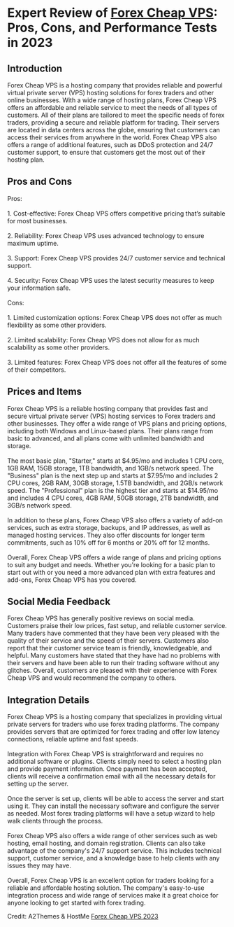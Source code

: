 <h1>Expert Review of <a href="https://a2themes.com/forex-cheap-vps-reviews">Forex Cheap VPS</a>: Pros, Cons, and Performance Tests in 2023</h1>
<h2>Introduction</h2>
Forex Cheap VPS is a hosting company that provides reliable and powerful virtual private server (VPS) hosting solutions for forex traders and other online businesses. With a wide range of hosting plans, Forex Cheap VPS offers an affordable and reliable service to meet the needs of all types of customers. All of their plans are tailored to meet the specific needs of forex traders, providing a secure and reliable platform for trading. Their servers are located in data centers across the globe, ensuring that customers can access their services from anywhere in the world. Forex Cheap VPS also offers a range of additional features, such as DDoS protection and 24/7 customer support, to ensure that customers get the most out of their hosting plan.
<h2>Pros and Cons</h2>
Pros:<br><br>1. Cost-effective: Forex Cheap VPS offers competitive pricing that’s suitable for most businesses.<br><br>2. Reliability: Forex Cheap VPS uses advanced technology to ensure maximum uptime.<br><br>3. Support: Forex Cheap VPS provides 24/7 customer service and technical support.<br><br>4. Security: Forex Cheap VPS uses the latest security measures to keep your information safe.<br><br>Cons:<br><br>1. Limited customization options: Forex Cheap VPS does not offer as much flexibility as some other providers.<br><br>2. Limited scalability: Forex Cheap VPS does not allow for as much scalability as some other providers.<br><br>3. Limited features: Forex Cheap VPS does not offer all the features of some of their competitors.
<h2>Prices and Items</h2>
Forex Cheap VPS is a reliable hosting company that provides fast and secure virtual private server (VPS) hosting services to Forex traders and other businesses. They offer a wide range of VPS plans and pricing options, including both Windows and Linux-based plans. Their plans range from basic to advanced, and all plans come with unlimited bandwidth and storage.<br><br>The most basic plan, "Starter," starts at $4.95/mo and includes 1 CPU core, 1GB RAM, 15GB storage, 1TB bandwidth, and 1GB/s network speed. The "Business" plan is the next step up and starts at $7.95/mo and includes 2 CPU cores, 2GB RAM, 30GB storage, 1.5TB bandwidth, and 2GB/s network speed. The "Professional" plan is the highest tier and starts at $14.95/mo and includes 4 CPU cores, 4GB RAM, 50GB storage, 2TB bandwidth, and 3GB/s network speed.<br><br>In addition to these plans, Forex Cheap VPS also offers a variety of add-on services, such as extra storage, backups, and IP addresses, as well as managed hosting services. They also offer discounts for longer term commitments, such as 10% off for 6 months or 20% off for 12 months.<br><br>Overall, Forex Cheap VPS offers a wide range of plans and pricing options to suit any budget and needs. Whether you're looking for a basic plan to start out with or you need a more advanced plan with extra features and add-ons, Forex Cheap VPS has you covered.
<h2>Social Media Feedback</h2>
Forex Cheap VPS has generally positive reviews on social media. Customers praise their low prices, fast setup, and reliable customer service. Many traders have commented that they have been very pleased with the quality of their service and the speed of their servers. Customers also report that their customer service team is friendly, knowledgeable, and helpful. Many customers have stated that they have had no problems with their servers and have been able to run their trading software without any glitches. Overall, customers are pleased with their experience with Forex Cheap VPS and would recommend the company to others.
<h2>Integration Details</h2>
Forex Cheap VPS is a hosting company that specializes in providing virtual private servers for traders who use forex trading platforms. The company provides servers that are optimized for forex trading and offer low latency connections, reliable uptime and fast speeds.<br><br>Integration with Forex Cheap VPS is straightforward and requires no additional software or plugins. Clients simply need to select a hosting plan and provide payment information. Once payment has been accepted, clients will receive a confirmation email with all the necessary details for setting up the server.<br><br>Once the server is set up, clients will be able to access the server and start using it. They can install the necessary software and configure the server as needed. Most forex trading platforms will have a setup wizard to help walk clients through the process.<br><br>Forex Cheap VPS also offers a wide range of other services such as web hosting, email hosting, and domain registration. Clients can also take advantage of the company's 24/7 support service. This includes technical support, customer service, and a knowledge base to help clients with any issues they may have.<br><br>Overall, Forex Cheap VPS is an excellent option for traders looking for a reliable and affordable hosting solution. The company's easy-to-use integration process and wide range of services make it a great choice for anyone looking to get started with forex trading.
<p>Credit: A2Themes & HostMe <a href="https://a2themes.com/forex-cheap-vps-reviews">Forex Cheap VPS 2023</a></p>
